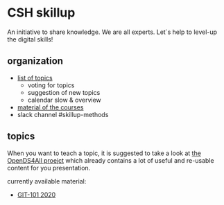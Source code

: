 # CSH skillup

An initiative to share knowledge. We are all experts. Let`s help to level-up the digital skills!


## organization


- [list of topics](https://docs.google.com/spreadsheets/d/1ALgZvOueCLeghxbLk6kza-3STkSuvCLFp3BQ-rB-F5Q/edit#gid=0)
	- voting for topics
	- suggestion of new topics
	- calendar slow & overview
- [material of the courses](https://github.com/complexity-science-hub/skillup)
- slack channel #skillup-methods

## topics

When you want to teach a topic, it is suggested to take a look at [the OpenDS4All proejct](https://github.com/odpi/OpenDS4All) which already contains a lot of useful and re-usable content for you presentation.

currently available material:

- [GIT-101 2020](git)
